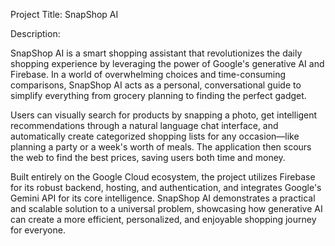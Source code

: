 Project Title: SnapShop AI

Description:

SnapShop AI is a smart shopping assistant that revolutionizes the daily shopping experience by leveraging the power of Google's generative AI and Firebase. In a world of overwhelming choices and time-consuming comparisons, SnapShop AI acts as a personal, conversational guide to simplify everything from grocery planning to finding the perfect gadget.

Users can visually search for products by snapping a photo, get intelligent recommendations through a natural language chat interface, and automatically create categorized shopping lists for any occasion—like planning a party or a week's worth of meals. The application then scours the web to find the best prices, saving users both time and money.

Built entirely on the Google Cloud ecosystem, the project utilizes Firebase for its robust backend, hosting, and authentication, and integrates Google's Gemini API for its core intelligence. SnapShop AI demonstrates a practical and scalable solution to a universal problem, showcasing how generative AI can create a more efficient, personalized, and enjoyable shopping journey for everyone.
